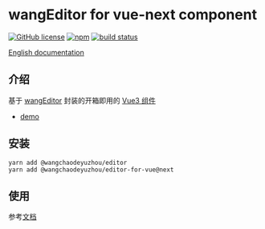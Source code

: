 # wangEditor for vue-next component

[![GitHub license](https://img.shields.io/badge/license-MIT-blue.svg)](https://github.com/facebook/react/blob/main/LICENSE) [![npm](https://img.shields.io/npm/v/@wangchaodeyuzhou/editor-for-vue/next.svg)](https://www.npmjs.com/package/@wangchaodeyuzhou/editor-for-vue/v/next) [![build status](https://github.com/wangeditor-team/wangEditor-for-vue3/actions/workflows/npm-publish.yml/badge.svg?branch=main)](https://github.com/wangeditor-team/wangEditor-for-vue3/actions)

[English documentation](./README-en.md)

## 介绍

基于 [wangEditor](https://www.wangeditor.com/) 封装的开箱即用的 [Vue3 组件](https://www.wangeditor.com/v5/for-frame.html#vue3)

- [demo](https://codesandbox.io/s/wangeditor-vue3-demo-forked-hhist5)

## 安装

```shell
yarn add @wangchaodeyuzhou/editor
yarn add @wangchaodeyuzhou/editor-for-vue@next
```

## 使用

参考[文档](https://www.wangeditor.com/v5/for-frame.html#vue3)
